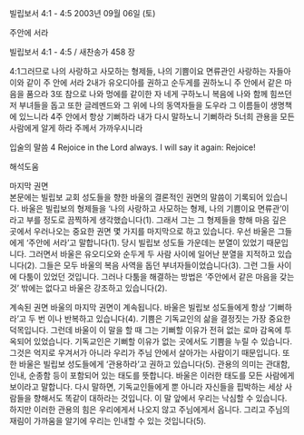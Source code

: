 빌립보서 4:1 - 4:5 
2003년 09월 06일 (토)

주안에 서라



빌립보서 4:1 - 4:5 / 새찬송가 458 장


4:1그러므로 나의 사랑하고 사모하는 형제들, 나의 기쁨이요 면류관인 사랑하는 자들아 이와 같이 주 안에 서라 
2내가 유오디아를 권하고 순두게를 권하노니 주 안에서 같은 마음을 품으라 
3또 참으로 나와 멍에를 같이한 자 네게 구하노니 복음에 나와 함께 힘쓰던 저 부녀들을 돕고 또한 글레멘드와 그 위에 나의 동역자들을 도우라 그 이름들이 생명책에 있느니라 
4주 안에서 항상 기뻐하라 내가 다시 말하노니 기뻐하라 
5너희 관용을 모든 사람에게 알게 하라 주께서 가까우시니라 

입술의 말씀 
4 Rejoice in the Lord always. I will say it again: Rejoice!

해석도움





마지막 권면  
본문에는 빌립보 교회 성도들을 향한 바울의 결론적인 권면의 말씀이 기록되어 있습니다. 바울은 빌립보의 형제들을 ‘나의 사랑하고 사모하는 형제, 나의 기쁨이요 면류관’이라고 부를 정도로 끔찍하게 생각했습니다(1). 그래서 그는 그 형제들을 향해 마음 깊은 곳에서 우러나오는 중요한 권면 몇 가지를 마지막으로 하고 있습니다. 우선 바울은 그들에게 ‘주안에 서라’고 말합니다(1). 당시 빌립보 성도들 가운데는 분열이 있었기 때문입니다. 그러면서 바울은 유오디오와 순두게 두 사람 사이에 일어난 분열을 지적하고 있습니다(2). 그들은 모두 바울의 복음 사역을 돕던 부녀자들이었습니다(3). 그런 그들 사이에 다툼이 있었던 것입니다. 그러나 다툼을 해결하는 방법은 ‘주안에서 같은 마음을 갖는 것’ 밖에는 없다고 바울은 강조하고 있습니다(2).

계속된 권면 
바울의 마지막 권면이 계속됩니다. 바울은 빌립보 성도들에게 항상 ‘기뻐하라’고 두 번 이나 반복하고 있습니다(4). 기쁨은 기독교인의 삶을 결정짓는 가장 중요한 덕목입니다. 그런데 바울이 이 말을 할 때 그는 기뻐할 이유가 전혀 없는 로마 감옥에 투옥되어 있었습니다. 기독교인은 기뻐할 이유가 없는 곳에서도 기쁨을 누릴 수 있습니다. 그것은 억지로 우겨서가 아니라 우리가 주님 안에서 살아가는 사람이기 때문입니다. 또한 바울은 빌립보 성도들에게 ‘관용하라’고 권하고 있습니다(5). 관용의 의미는 관대함, 인내, 순종함 등이 포함되어 있는 태도를 뜻합니다. 바울은 이러한 태도를 모든 사람에게 보이라고 말합니다. 다시 말하면, 기독교인들에게 뿐 아니라 자신들을 핍박하는 세상 사람들을 향해서도 똑같이 대하라는 것입니다. 이 말 앞에서 우리는 낙심할 수 있습니다. 하지만 이러한 관용의 힘은 우리에게서 나오지 않고 주님에게서 옵니다. 그리고 주님의 재림이 가까움을 알기에 우리는 인내할 수 있는 것입니다(5).